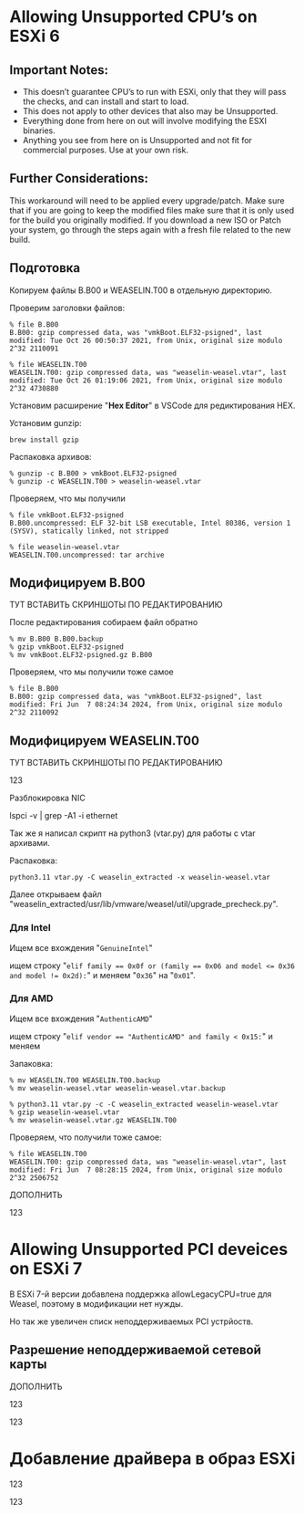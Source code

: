# Allowing Unsupported CPU’s on ESXi 6

## Important Notes:

- This doesn’t guarantee CPU’s to run with ESXi, only that they will pass the checks, and can install and start to load.
- This does not apply to other devices that also may be Unsupported.
- Everything done from here on out will involve modifying the ESXI binaries.
- Anything you see from here on is Unsupported and not fit for commercial purposes. Use at your own risk.

## Further Considerations:

This workaround will need to be applied every upgrade/patch. Make sure that if you are going to keep the modified files make sure that it is only used for the build you originally modified. If you download a new ISO or Patch your system, go through the steps again with a fresh file related to the new build.

## Подготовка

Копируем файлы B.B00 и WEASELIN.T00 в отдельную директорию.

Проверим заголовки файлов:

```
% file B.B00
B.B00: gzip compressed data, was "vmkBoot.ELF32-psigned", last modified: Tue Oct 26 00:50:37 2021, from Unix, original size modulo 2^32 2110091

% file WEASELIN.T00
WEASELIN.T00: gzip compressed data, was "weaselin-weasel.vtar", last modified: Tue Oct 26 01:19:06 2021, from Unix, original size modulo 2^32 4730880
```

Установим расширение "**Hex Editor**" в VSCode для редиктирования HEX.

Установим gunzip:

```
brew install gzip
```

Распаковка архивов:

```
% gunzip -c B.B00 > vmkBoot.ELF32-psigned
% gunzip -c WEASELIN.T00 > weaselin-weasel.vtar
```

Проверяем, что мы получили

```
% file vmkBoot.ELF32-psigned
B.B00.uncompressed: ELF 32-bit LSB executable, Intel 80386, version 1 (SYSV), statically linked, not stripped

% file weaselin-weasel.vtar
WEASELIN.T00.uncompressed: tar archive
```

## Модифицируем B.B00

ТУТ ВСТАВИТЬ СКРИНШОТЫ ПО РЕДАКТИРОВАНИЮ

После редактирования собираем файл обратно

```
% mv B.B00 B.B00.backup
% gzip vmkBoot.ELF32-psigned
% mv vmkBoot.ELF32-psigned.gz B.B00
```

Проверяем, что мы получили тоже самое

```
% file B.B00
B.B00: gzip compressed data, was "vmkBoot.ELF32-psigned", last modified: Fri Jun  7 08:24:34 2024, from Unix, original size modulo 2^32 2110092
```

## Модифицируем WEASELIN.T00

ТУТ ВСТАВИТЬ СКРИНШОТЫ ПО РЕДАКТИРОВАНИЮ

123

Разблокировка NIC

lspci -v | grep -A1 -i ethernet

Так же я написал скрипт на python3 (vtar.py) для работы с vtar архивами.

Распаковка:

```
python3.11 vtar.py -C weaselin_extracted -x weaselin-weasel.vtar
```

Далее открываем файл "weaselin_extracted/usr/lib/vmware/weasel/util/upgrade_precheck.py".

### Для Intel

Ищем все вхождения "`GenuineIntel`"

ищем строку "`elif family == 0x0f or (family == 0x06 and model <= 0x36 and model != 0x2d):`" и меняем "`0x36`" на "`0x01`".

### Для AMD

Ищем все вхождения "`AuthenticAMD`"

ищем строку "`elif vendor == "AuthenticAMD" and family < 0x15:`" и меняем

Запаковка:

```
% mv WEASELIN.T00 WEASELIN.T00.backup
% mv weaselin-weasel.vtar weaselin-weasel.vtar.backup

% python3.11 vtar.py -c -C weaselin_extracted weaselin-weasel.vtar
% gzip weaselin-weasel.vtar
% mv weaselin-weasel.vtar.gz WEASELIN.T00
```

Проверяем, что получили тоже самое:

```
% file WEASELIN.T00
WEASELIN.T00: gzip compressed data, was "weaselin-weasel.vtar", last modified: Fri Jun  7 08:28:15 2024, from Unix, original size modulo 2^32 2506752
```

ДОПОЛНИТЬ

123

# Allowing Unsupported PCI deveices on ESXi 7

В ESXi 7-й версии добавлена поддержка allowLegacyCPU=true для Weasel, поэтому в модификации нет нужды.

Но так же увеличен списк неподдерживаемых PCI устрйоств.

## Разрешение неподдерживаемой сетевой карты

ДОПОЛНИТЬ

123

123

# Добавление драйвера в образ ESXi

123

123
